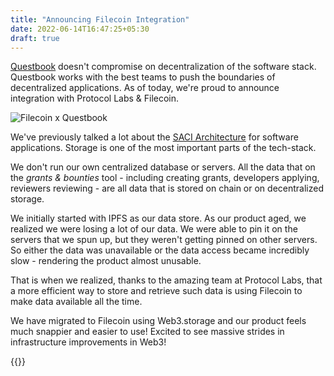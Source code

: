 ```yaml
---
title: "Announcing Filecoin Integration"
date: 2022-06-14T16:47:25+05:30
draft: true
---
```


[Questbook](https://questbook.xyz) doesn't compromise on decentralization of the software stack. Questbook works with the best teams to push the boundaries of decentralized applications. As of today, we're proud to announce integration with Protocol Labs & Filecoin.

![Filecoin x Questbook](../images/questbook_filecoin.png)

We've previously talked a lot about the [SACI Architecture](https://blog.questbook.xyz/posts/saci-architecture-trustless/) for software applications. Storage is one of the most important parts of the tech-stack. 

We don't run our own centralized database or servers. All the data that on the _grants & bounties_ tool - including creating grants, developers applying, reviewers reviewing - are all data that is stored on chain or on decentralized storage. 

We initially started with IPFS as our data store. As our product aged, we realized we were losing a lot of our data. We were able to pin it on the servers that we spun up, but they weren't getting pinned on other servers. So either the data was unavailable or the data access became incredibly slow - rendering the product almost unusable. 

That is when we realized, thanks to the amazing team at Protocol Labs, that a more efficient way to store and retrieve such data is using Filecoin to make data available all the time. 

We have migrated to Filecoin using Web3.storage and our product feels much snappier and easier to use! Excited to see massive strides in infrastructure improvements in Web3!

{{<youtube id="u8hDMGkUa-U">}}
